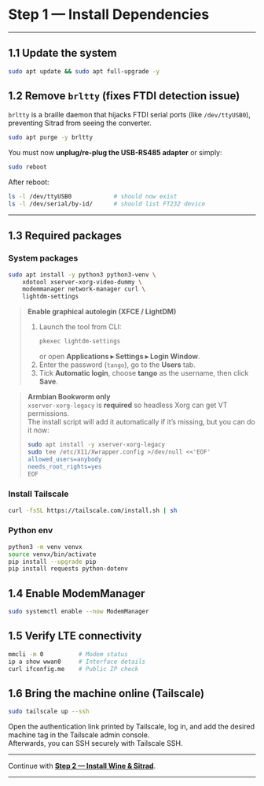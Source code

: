 
# Step 1 — Install Dependencies
---

## 1.1 Update the system
```bash
sudo apt update && sudo apt full-upgrade -y
```

## 1.2 Remove `brltty` (fixes FTDI detection issue)

`brltty` is a braille daemon that hijacks FTDI serial ports (like `/dev/ttyUSB0`), preventing Sitrad from seeing the converter.

```bash
sudo apt purge -y brltty
```

You must now **unplug/re-plug the USB-RS485 adapter** or simply:

```bash
sudo reboot
```

After reboot:

```bash
ls -l /dev/ttyUSB0            # should now exist
ls -l /dev/serial/by-id/      # should list FT232 device
```

---

## 1.3 Required packages

### System packages
```bash
sudo apt install -y python3 python3-venv \
    xdotool xserver-xorg-video-dummy \
    modemmanager network-manager curl \
    lightdm-settings
```

> **Enable graphical autologin (XFCE / LightDM)**  
> 1. Launch the tool from CLI:  
>    ```bash
>    pkexec lightdm-settings
>    ```  
>    or open **Applications ▸ Settings ▸ Login Window**.  
> 2. Enter the password (`tango`), go to the **Users** tab.  
> 3. Tick **Automatic login**, choose **tango** as the username, then click **Save**.

> **Armbian Bookworm only**  
> `xserver-xorg-legacy` is **required** so headless Xorg can get VT permissions.  
> The install script will add it automatically if it’s missing, but you can do it now:
> ```bash
> sudo apt install -y xserver-xorg-legacy
> sudo tee /etc/X11/Xwrapper.config >/dev/null <<'EOF'
> allowed_users=anybody
> needs_root_rights=yes
> EOF
> ```

### Install Tailscale
```bash
curl -fsSL https://tailscale.com/install.sh | sh
```

### Python env
```bash
python3 -m venv venvx
source venvx/bin/activate
pip install --upgrade pip
pip install requests python-dotenv
```

## 1.4 Enable ModemManager
```bash
sudo systemctl enable --now ModemManager
```

## 1.5 Verify LTE connectivity
```bash
mmcli -m 0          # Modem status
ip a show wwan0     # Interface details
curl ifconfig.me    # Public IP check
```

## 1.6 Bring the machine online (Tailscale)
```bash
sudo tailscale up --ssh
```

Open the authentication link printed by Tailscale, log in, and add the desired machine tag in the Tailscale admin console.  
Afterwards, you can SSH securely with Tailscale SSH.

---

Continue with **[Step 2 — Install Wine & Sitrad](install_sitrad.md)**.

---
